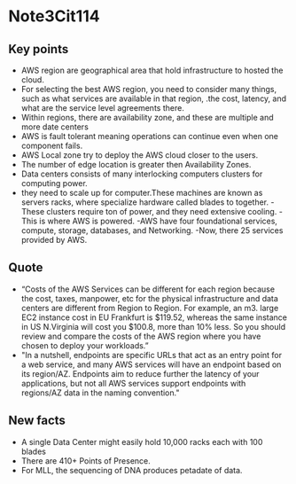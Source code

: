 # Note3Cit114
## Key points
- AWS region are geographical area that hold infrastructure to hosted the cloud. 
- For selecting the best AWS region, you need to consider many things, such as what services are available in that region, .the cost, latency, and what are the service level agreements there.
- Within regions, there are availability zone, and these are multiple and more date centers
- AWS is fault tolerant meaning operations can continue even when one component fails.
- AWS Local zone try to deploy the AWS cloud closer to the users.
- The number of edge location is greater then Availability Zones.
- Data centers consists of many interlocking computers clusters for computing power.
- they need to scale up for computer.These machines are known as servers racks, where specialize hardware called blades to together. 
-These clusters require ton of power, and they need extensive cooling.
-This is where AWS is powered.
-AWS have four foundational services, compute, storage, databases, and Networking.
-Now, there 25 services provided by AWS.
## Quote
- “Costs of the AWS Services can be different for each region because the cost, taxes, manpower, etc for the physical infrastructure and data centers are different from Region to Region. For example, an m3. large EC2 instance cost in EU Frankfurt is $119.52, whereas the same instance in US N.Virginia will cost you $100.8, more than 10% less. So you should review and compare the costs of the AWS region where you have chosen to deploy your workloads.”
- "In a nutshell, endpoints are specific URLs that act as an entry point for a web service, and many AWS services will have an endpoint based on its region/AZ. Endpoints aim to reduce further the latency of your applications, but not all AWS services support endpoints with regions/AZ data in the naming convention."
## New facts
- A single Data Center might easily hold 10,000 racks each with 100 blades
- There are 410+ Points of Presence.
- For MLL, the sequencing of DNA produces petadate of data.
